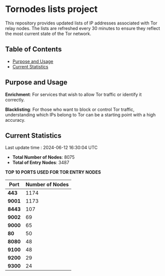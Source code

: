 # Tornodes lists project

This repository provides updated lists of IP addresses associated with Tor relay nodes. The lists are refreshed every 30 minutes to ensure they reflect the most current state of the Tor network.

## Table of Contents

- [Purpose and Usage](#purpose-and-usage)
- [Current Statistics](#current-statistics)


## Purpose and Usage

**Enrichment**: For services that wish to allow Tor traffic or identify it correctly.

**Blacklisting**: For those who want to block or control Tor traffic, understanding which IPs belong to Tor can be a starting point with a high accuracy.

## Current Statistics

Last update time : 2024-06-12 16:30:04 UTC

- **Total Number of Nodes**: 8075
- **Total of Entry Nodes**: 3487

**TOP 10 PORTS USED FOR TOR ENTRY NODES**

| **Port** | **Number of Nodes** |
|------|-----------------|
| **443**   | 1174  |
| **9001**   | 1173  |
| **8443**   | 107  |
| **9002**   | 69  |
| **9000**   | 65  |
| **80**   | 50  |
| **8080**   | 48  |
| **9100**   | 48  |
| **9200**   | 29  |
| **9300**   | 24  |

